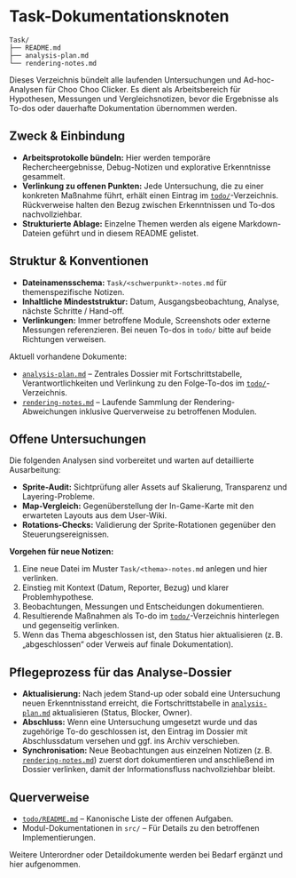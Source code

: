 # Task-Dokumentationsknoten

```text
Task/
├── README.md
├── analysis-plan.md
└── rendering-notes.md
```

Dieses Verzeichnis bündelt alle laufenden Untersuchungen und Ad-hoc-Analysen für Choo Choo Clicker. Es dient als Arbeitsbereich für Hypothesen, Messungen und Vergleichsnotizen, bevor die Ergebnisse als To-dos oder dauerhafte Dokumentation übernommen werden.

## Zweck & Einbindung
- **Arbeitsprotokolle bündeln:** Hier werden temporäre Rechercheergebnisse, Debug-Notizen und explorative Erkenntnisse gesammelt.
- **Verlinkung zu offenen Punkten:** Jede Untersuchung, die zu einer konkreten Maßnahme führt, erhält einen Eintrag im [`todo/`](../todo/README.md)-Verzeichnis. Rückverweise halten den Bezug zwischen Erkenntnissen und To-dos nachvollziehbar.
- **Strukturierte Ablage:** Einzelne Themen werden als eigene Markdown-Dateien geführt und in diesem README gelistet.

## Struktur & Konventionen
- **Dateinamensschema:** `Task/<schwerpunkt>-notes.md` für themenspezifische Notizen.
- **Inhaltliche Mindeststruktur:** Datum, Ausgangsbeobachtung, Analyse, nächste Schritte / Hand-off.
- **Verlinkungen:** Immer betroffene Module, Screenshots oder externe Messungen referenzieren. Bei neuen To-dos in `todo/` bitte auf beide Richtungen verweisen.

Aktuell vorhandene Dokumente:
- [`analysis-plan.md`](./analysis-plan.md) – Zentrales Dossier mit Fortschrittstabelle, Verantwortlichkeiten und Verlinkung zu den Folge-To-dos im [`todo/`](../todo/README.md)-Verzeichnis.
- [`rendering-notes.md`](./rendering-notes.md) – Laufende Sammlung der Rendering-Abweichungen inklusive Querverweise zu betroffenen Modulen.

## Offene Untersuchungen
Die folgenden Analysen sind vorbereitet und warten auf detaillierte Ausarbeitung:
- **Sprite-Audit:** Sichtprüfung aller Assets auf Skalierung, Transparenz und Layering-Probleme.
- **Map-Vergleich:** Gegenüberstellung der In-Game-Karte mit den erwarteten Layouts aus dem User-Wiki.
- **Rotations-Checks:** Validierung der Sprite-Rotationen gegenüber den Steuerungsereignissen.

**Vorgehen für neue Notizen:**
1. Eine neue Datei im Muster `Task/<thema>-notes.md` anlegen und hier verlinken.
2. Einstieg mit Kontext (Datum, Reporter, Bezug) und klarer Problemhypothese.
3. Beobachtungen, Messungen und Entscheidungen dokumentieren.
4. Resultierende Maßnahmen als To-do im [`todo/`](../todo/README.md)-Verzeichnis hinterlegen und gegenseitig verlinken.
5. Wenn das Thema abgeschlossen ist, den Status hier aktualisieren (z. B. „abgeschlossen“ oder Verweis auf finale Dokumentation).

## Pflegeprozess für das Analyse-Dossier
- **Aktualisierung:** Nach jedem Stand-up oder sobald eine Untersuchung neuen Erkenntnisstand erreicht, die Fortschrittstabelle in [`analysis-plan.md`](./analysis-plan.md) aktualisieren (Status, Blocker, Owner).
- **Abschluss:** Wenn eine Untersuchung umgesetzt wurde und das zugehörige To-do geschlossen ist, den Eintrag im Dossier mit Abschlussdatum versehen und ggf. ins Archiv verschieben.
- **Synchronisation:** Neue Beobachtungen aus einzelnen Notizen (z. B. [`rendering-notes.md`](./rendering-notes.md)) zuerst dort dokumentieren und anschließend im Dossier verlinken, damit der Informationsfluss nachvollziehbar bleibt.

## Querverweise
- [`todo/README.md`](../todo/README.md) – Kanonische Liste der offenen Aufgaben.
- Modul-Dokumentationen in `src/` – Für Details zu den betroffenen Implementierungen.

Weitere Unterordner oder Detaildokumente werden bei Bedarf ergänzt und hier aufgenommen.

